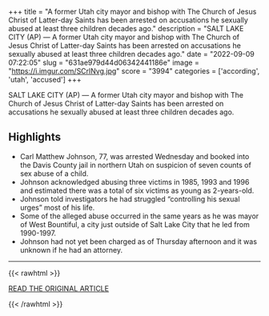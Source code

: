 +++
title = "A former Utah city mayor and bishop with The Church of Jesus Christ of Latter-day Saints has been arrested on accusations he sexually abused at least three children decades ago."
description = "SALT LAKE CITY (AP) — A former Utah city mayor and bishop with The Church of Jesus Christ of Latter-day Saints has been arrested on accusations he sexually abused at least three children decades ago."
date = "2022-09-09 07:22:05"
slug = "631ae979d44d06342441186e"
image = "https://i.imgur.com/SCrlNvg.jpg"
score = "3994"
categories = ['according', 'utah', 'accused']
+++

SALT LAKE CITY (AP) — A former Utah city mayor and bishop with The Church of Jesus Christ of Latter-day Saints has been arrested on accusations he sexually abused at least three children decades ago.

## Highlights

- Carl Matthew Johnson, 77, was arrested Wednesday and booked into the Davis County jail in northern Utah on suspicion of seven counts of sex abuse of a child.
- Johnson acknowledged abusing three victims in 1985, 1993 and 1996 and estimated there was a total of six victims as young as 2-years-old.
- Johnson told investigators he had struggled “controlling his sexual urges” most of his life.
- Some of the alleged abuse occurred in the same years as he was mayor of West Bountiful, a city just outside of Salt Lake City that he led from 1990-1997.
- Johnson had not yet been charged as of Thursday afternoon and it was unknown if he had an attorney.

---

{{< rawhtml >}}
  <p class="article-category">
    <a target="_blank" href="https://apnews.com/article/religion-utah-salt-lake-city-sexual-abuse-by-clergy-4c889c88a1f3c4e4d00502abbbefd737">READ THE ORIGINAL ARTICLE</a>
  </p>
{{< /rawhtml >}}
